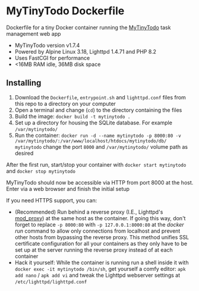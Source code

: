 # MyTinyTodo Dockerfile
Dockerfile for a tiny Docker container running the [MyTinyTodo](https://www.mytinytodo.net/) task management web app

- MyTinyTodo version v1.7.4
- Powered by Alpine Linux 3.18, Lighttpd 1.4.71 and PHP 8.2
- Uses FastCGI for performance
- <16MB RAM idle, 36MB disk space

## Installing
1. Download the `Dockerfile`, `entrypoint.sh` and `lighttpd.conf` files from this repo to a directory on your computer
2. Open a terminal and change (`cd`) to the directory containing the files
3. Build the image: `docker build -t mytinytodo .`
4. Set up a directory for housing the SQLite database. For example `/var/mytinytodo/`
5. Run the container: `docker run -d --name mytinytodo -p 8000:80 -v /var/mytinytodo/:/var/www/localhost/htdocs/mytinytodo/db/ mytinytodo` change the port `8000` and `/var/mytinytodo/` volume path as desired

After the first run, start/stop your container with `docker start mytinytodo` and `docker stop mytinytodo`

MyTinyTodo should now be accessible via HTTP from port 8000 at the host. Enter via a web browser and finish the initial setup


If you need HTTPS support, you can:
- (Recommended) Run behind a reverse proxy (I.E., Lighttpd's [mod_proxy](https://redmine.lighttpd.net/projects/lighttpd/wiki/Mod_proxy)) at the same host as the container.
 If going this way, don't forget to replace `-p 8000:80` with `-p 127.0.0.1:8000:80` at the _docker run_ command to allow only connections from localhost and prevent other hosts from bypassing the reverse proxy. This method unifies SSL certificate configuration for all your containers as they only have to be set up at the server running the reverse proxy instead of at each container
- Hack it yourself: While the container is running run a shell inside it with `docker exec -it mytinytodo /bin/sh`, get yourself a comfy editor: `apk add nano` / `apk add vi` and tweak the Lighttpd webserver settings at `/etc/lighttpd/lighttpd.conf`
